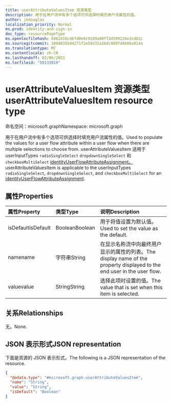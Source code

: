 ```yaml
---
title: userAttributeValuesItem 资源类型
description: 用于在用户流中有多个选项可供选择时填充用户流属性的值。
author: jkdouglas
localization_priority: Normal
ms.prod: identity-and-sign-in
doc_type: resourcePageType
ms.openlocfilehash: 64b2416cd6fd0e8c92d9a00ff2d599226e3cd02c
ms.sourcegitcommit: 1004835b44271f2e50332a1bdc9097d4b06a914a
ms.translationtype: MT
ms.contentlocale: zh-CN
ms.lasthandoff: 02/06/2021
ms.locfileid: "50133019"
---
```

# <a name="userattributevaluesitem-resource-type"></a><span data-ttu-id="da19f-103">userAttributeValuesItem 资源类型</span><span class="sxs-lookup"><span data-stu-id="da19f-103">userAttributeValuesItem resource type</span></span>

<span data-ttu-id="da19f-104">命名空间：microsoft.graph</span><span class="sxs-lookup"><span data-stu-id="da19f-104">Namespace: microsoft.graph</span></span>

<span data-ttu-id="da19f-105">用于在用户流中有多个选项可供选择时填充用户流属性的值。</span><span class="sxs-lookup"><span data-stu-id="da19f-105">Used to populate the values for a user flow attribute within a user flow when there are multiple selections to choose from.</span></span> <span data-ttu-id="da19f-106">userAttributeValuesItem 适用于 userInputTypes `radioSingleSelect` `dropdownSingleSelect` 和 `checkboxMultiSelect` [identityUserFlowAttributeAssignment。](..\resources\identityuserflowattributeassignment.md)</span><span class="sxs-lookup"><span data-stu-id="da19f-106">userAttributeValuesItem is applicable to the userInputTypes `radioSingleSelect`, `dropdownSingleSelect`, and `checkboxMultiSelect` for an [identityUserFlowAttributeAssignment](..\resources\identityuserflowattributeassignment.md).</span></span>

## <a name="properties"></a><span data-ttu-id="da19f-107">属性</span><span class="sxs-lookup"><span data-stu-id="da19f-107">Properties</span></span>

|<span data-ttu-id="da19f-108">属性</span><span class="sxs-lookup"><span data-stu-id="da19f-108">Property</span></span>|<span data-ttu-id="da19f-109">类型</span><span class="sxs-lookup"><span data-stu-id="da19f-109">Type</span></span>|<span data-ttu-id="da19f-110">说明</span><span class="sxs-lookup"><span data-stu-id="da19f-110">Description</span></span>|
|:---|:---|:---|
|<span data-ttu-id="da19f-111">isDefault</span><span class="sxs-lookup"><span data-stu-id="da19f-111">isDefault</span></span>|<span data-ttu-id="da19f-112">Boolean</span><span class="sxs-lookup"><span data-stu-id="da19f-112">Boolean</span></span>|<span data-ttu-id="da19f-113">用于将值设置为默认值。</span><span class="sxs-lookup"><span data-stu-id="da19f-113">Used to set the value as the default.</span></span>|
|<span data-ttu-id="da19f-114">name</span><span class="sxs-lookup"><span data-stu-id="da19f-114">name</span></span>|<span data-ttu-id="da19f-115">字符串</span><span class="sxs-lookup"><span data-stu-id="da19f-115">String</span></span>|<span data-ttu-id="da19f-116">在显示名称流中向最终用户显示的属性的列表。</span><span class="sxs-lookup"><span data-stu-id="da19f-116">The display name of the property displayed to the end user in the user flow.</span></span>|
|<span data-ttu-id="da19f-117">value</span><span class="sxs-lookup"><span data-stu-id="da19f-117">value</span></span>|<span data-ttu-id="da19f-118">String</span><span class="sxs-lookup"><span data-stu-id="da19f-118">String</span></span>|<span data-ttu-id="da19f-119">选择此项时设置的值。</span><span class="sxs-lookup"><span data-stu-id="da19f-119">The value that is set when this item is selected.</span></span>|

## <a name="relationships"></a><span data-ttu-id="da19f-120">关系</span><span class="sxs-lookup"><span data-stu-id="da19f-120">Relationships</span></span>

<span data-ttu-id="da19f-121">无。</span><span class="sxs-lookup"><span data-stu-id="da19f-121">None.</span></span>

## <a name="json-representation"></a><span data-ttu-id="da19f-122">JSON 表示形式</span><span class="sxs-lookup"><span data-stu-id="da19f-122">JSON representation</span></span>

<span data-ttu-id="da19f-123">下面是资源的 JSON 表示形式。</span><span class="sxs-lookup"><span data-stu-id="da19f-123">The following is a JSON representation of the resource.</span></span>
<!-- {
  "blockType": "resource",
  "@odata.type": "microsoft.graph.userAttributeValuesItem"
}
-->

``` json
{
  "@odata.type": "#microsoft.graph.userAttributeValuesItem",
  "name": "String",
  "value": "String",
  "isDefault": "Boolean"
}
```
